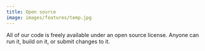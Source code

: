 ```yaml
---
title: Open source
image: images/features/temp.jpg
---
```


All of our code is freely available under an open source license. Anyone can run it, build on it, or submit changes to it.